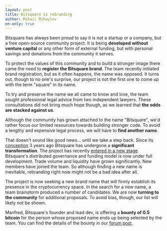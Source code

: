 ```yaml
---
layout: post
title: Bitsquare is rebranding
author: Mihail Mihaylov
en-only: true
---
```

Bitsquare has always been proud to say it is not a startup or a company, but a free open-source community project. It is being **developed without venture capital** or any other form of external funding, but with personal savings and donations from the community it serves.

To protect the values of this community and to build a stronger image there came the need to **register the Bitsquare brand**. The team recently initiated brand registration, but as it often happens, the name was opposed. It turns out, though to no one's surprise, our project is not the first one to come up with the term "square" in its name.

To try and preserve the name we all came to know and love, the team sought professional legal advice from two independent lawyers. These consultations did not bring much hope though, as we learned that **the odds are stacked against us**.

Although the community has grown attached to the name "Bitsquare", we'd rather focus our limited resources towards building stronger code. To avoid a lengthy and expensive legal process, we will have to **find another name**.

That doesn't sound like good news… until we take a step back. Since its [conception](/docs/exchange/whitepaper) 3 years ago Bitsquare has undergone a **significant transformation**. The project has recently [entered in a new stage](/blog/beta-version-launched/). Bitsquare's distributed governance and funding model is now under full development. Trade volume and liquidity have grown significantly. New members have joined the team. So although finding a new name is inevitable, rebranding right now might not be a bad idea after all.

The project is now seeking a new brand name that will firmly establish its presence in the cryptocurrency space. In the search for a new name, a team brainstorm produced a number of candidates. We are now **turning to the community** for additional proposals. To avoid bias, though, our list will likely not be shown.

Manfred, Bitsquare's founder and lead dev, is offering a **bounty of 0.5 bitcoin** for the person whose proposed name ends up being selected by the team. You can find the details of the bounty in our [forum post](https://forum.bitsquare.io/t/bitsquare-bounty-0-5-btc-for-new-brand-name/1133).


